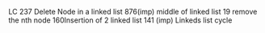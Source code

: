 LC
237 Delete Node in a linked list
876(imp) middle of linked list
19 remove the nth node 
160Insertion of 2 linked list
141 (imp) Linkeds list cycle 